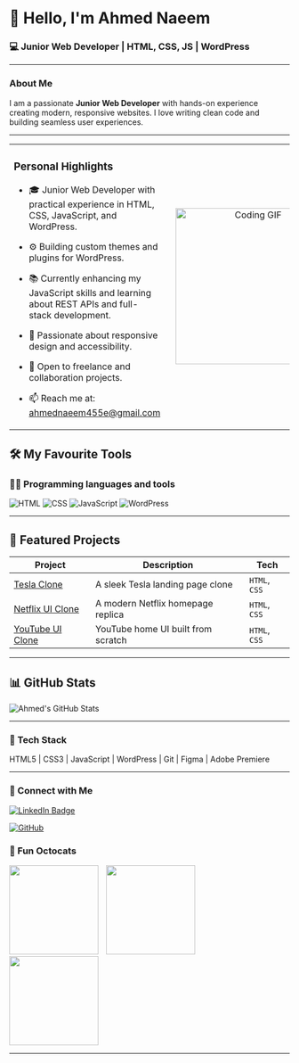 # 👋 Hello, I'm Ahmed Naeem

### 💻 Junior Web Developer | HTML, CSS, JS | WordPress

---

### About Me

I am a passionate **Junior Web Developer** with hands-on experience creating modern, responsive websites. I love writing clean code and building seamless user experiences.

---
<table style="border-collapse: collapse; width: 100%;">
  <tr>
    <td valign="middle" width="60%" style="padding-right: 20px; border: none;">

### Personal Highlights

- 🎓 Junior Web Developer with practical experience in HTML, CSS, JavaScript, and WordPress.  
- ⚙️ Building custom themes and plugins for WordPress.  
- 📚 Currently enhancing my JavaScript skills and learning about REST APIs and full-stack development.  
- 🌱 Passionate about responsive design and accessibility.  
- 📢 Open to freelance and collaboration projects.  
- 📫 Reach me at: [ahmednaeem455e@gmail.com](mailto:ahmednaeem455e@gmail.com)

    </td>
    <td valign="middle" width="40%" align="center" style="border: none;">
      <img src="https://media1.giphy.com/media/v1.Y2lkPTc5MGI3NjExcHZxejdjbXV2b2pnZnkwcmNscXJqemZ1aDFmN3VsNnlwa3p6OHlzNSZlcD12MV9pbnRlcm5hbF9naWZfYnlfaWQmY3Q9Zw/78XCFBGOlS6keY1Bil/giphy.gif" alt="Coding GIF" width="280" />
    </td>
  </tr>
</table>

## 🛠️ My Favourite Tools

### 👨‍💻 Programming languages and tools

![HTML](https://img.shields.io/badge/HTML-E34F26?style=for-the-badge&logo=html5&logoColor=white)
![CSS](https://img.shields.io/badge/CSS-1572B6?style=for-the-badge&logo=css3&logoColor=white)
![JavaScript](https://img.shields.io/badge/JavaScript-F7DF1E?style=for-the-badge&logo=javascript&logoColor=black)
![WordPress](https://img.shields.io/badge/WordPress-21759B?style=for-the-badge&logo=wordpress&logoColor=white)


---

## 🚀 Featured Projects

| Project | Description | Tech |
|---------|-------------|------|
| [Tesla Clone](https://tesla-by-ahmed.vercel.app/) | A sleek Tesla landing page clone | `HTML`, `CSS` |
| [Netflix UI Clone](https://netflix-by-ahmed.vercel.app/) | A modern Netflix homepage replica | `HTML`, `CSS` |
| [YouTube UI Clone](https://youtube-by-ahmed.vercel.app/) | YouTube home UI built from scratch | `HTML`, `CSS` |

---



## 📊 GitHub Stats

![Ahmed's GitHub Stats](https://github-readme-stats.vercel.app/api?username=DevAhmedNaeem&show_icons=true&theme=tokyonight)

---

### 🧰 Tech Stack

HTML5 | CSS3 | JavaScript | WordPress | Git | Figma | Adobe Premiere

---

### 🤝 Connect with Me

<a href="https://www.linkedin.com/in/ahmed-naeem-webdeveloper/" target="_blank">
  <img src="https://img.shields.io/badge/LinkedIn-0077B5?style=flat&logo=linkedin&logoColor=white" alt="LinkedIn Badge"/>
</a>

[![GitHub](https://img.shields.io/badge/GitHub-181717?style=flat&logo=github&logoColor=white)](https://github.com/DevAhmedNaeem)


### 🐙 Fun Octocats

<p>
  <img src="https://octodex.github.com/images/daftpunktocat-thomas.gif" width="160" style="margin-right: 10px;" />
  <img src="https://octodex.github.com/images/daftpunktocat-guy.gif" width="160" style="margin-right: 10px;" />
  <img src="https://octodex.github.com/images/carlostocat.gif" width="160" />
</p>

---
